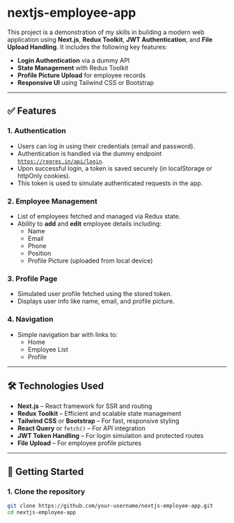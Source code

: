 # nextjs-employee-app

This project is a demonstration of my skills in building a modern web application using **Next.js**, **Redux Toolkit**, **JWT Authentication**, and **File Upload Handling**. It includes the following key features:

- **Login Authentication** via a dummy API
- **State Management** with Redux Toolkit
- **Profile Picture Upload** for employee records
- **Responsive UI** using Tailwind CSS or Bootstrap

---

## ✅ Features

### 1. **Authentication**
- Users can log in using their credentials (email and password).
- Authentication is handled via the dummy endpoint [`https://reqres.in/api/login`](https://reqres.in/api/login).
- Upon successful login, a token is saved securely (in localStorage or httpOnly cookies).
- This token is used to simulate authenticated requests in the app.

### 2. **Employee Management**
- List of employees fetched and managed via Redux state.
- Ability to **add** and **edit** employee details including:
  - Name
  - Email
  - Phone
  - Position
  - Profile Picture (uploaded from local device)

### 3. **Profile Page**
- Simulated user profile fetched using the stored token.
- Displays user info like name, email, and profile picture.

### 4. **Navigation**
- Simple navigation bar with links to:
  - Home
  - Employee List
  - Profile

---

## 🛠️ Technologies Used

- **Next.js** – React framework for SSR and routing
- **Redux Toolkit** – Efficient and scalable state management
- **Tailwind CSS** or **Bootstrap** – For fast, responsive styling
- **React Query** or `fetch()` – For API integration
- **JWT Token Handling** – For login simulation and protected routes
- **File Upload** – For employee profile pictures


---

## 🚀 Getting Started

### 1. **Clone the repository**
```bash
git clone https://github.com/your-username/nextjs-employee-app.git
cd nextjs-employee-app
